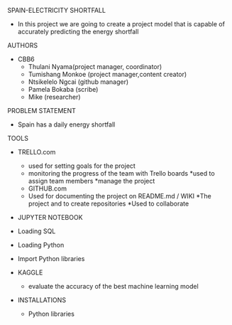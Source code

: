 SPAIN-ELECTRICITY SHORTFALL
* In this project we are going to create a project model that is capable of accurately predicting the energy shortfall


AUTHORS
* CBB6
    * Thulani Nyama(project manager, coordinator)
    * Tumishang Monkoe (project manager,content creator)
    * Ntsikelelo Ngcai (github manager)
    * Pamela Bokaba (scribe)
    *  Mike (researcher)

PROBLEM STATEMENT
 * Spain has a daily energy shortfall

TOOLS
* TRELLO.com
  * used for setting goals for the project
  * monitoring the progress of the team with Trello boards
  *used to assign team members
  *manage the project
  * GITHUB.com
  * Used for documenting the project on README.md / WIKI
  *The project and to create repositories
  *Used to collaborate
*  JUPYTER NOTEBOOK
* Loading SQL
* Loading Python
* Import Python libraries
     
     
*  KAGGLE
    * evaluate the accuracy of the best machine learning model


*  INSTALLATIONS
     * Python libraries
